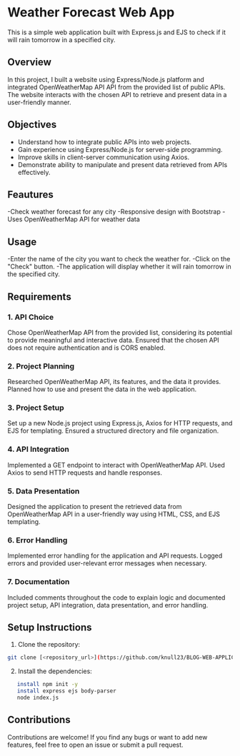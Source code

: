 # Weather Forecast Web App

This is a simple web application built with Express.js and EJS to check if it will rain tomorrow in a specified city.

## Overview

In this project, I built a website using Express/Node.js platform and integrated  OpenWeatherMap API API from the provided list of public APIs. The website interacts with the chosen API to retrieve and present data in a user-friendly manner.

## Objectives

- Understand how to integrate public APIs into web projects.
- Gain experience using Express/Node.js for server-side programming.
- Improve skills in client-server communication using Axios.
- Demonstrate ability to manipulate and present data retrieved from APIs effectively.

## Feautures
-Check weather forecast for any city
-Responsive design with Bootstrap
-Uses OpenWeatherMap API for weather data

## Usage
-Enter the name of the city you want to check the weather for.
-Click on the "Check" button.
-The application will display whether it will rain tomorrow in the specified city.

## Requirements

### 1. API Choice

Chose  OpenWeatherMap API from the provided list, considering its potential to provide meaningful and interactive data. Ensured that the chosen API does not require authentication and is CORS enabled.

### 2. Project Planning

Researched  OpenWeatherMap API, its features, and the data it provides. Planned how to use and present the data in the web application.

### 3. Project Setup

Set up a new Node.js project using Express.js, Axios for HTTP requests, and EJS for templating. Ensured a structured directory and file organization.

### 4. API Integration

Implemented a GET endpoint to interact with  OpenWeatherMap API. Used Axios to send HTTP requests and handle responses.

### 5. Data Presentation

Designed the application to present the retrieved data from  OpenWeatherMap API in a user-friendly way using HTML, CSS, and EJS templating.

### 6. Error Handling

Implemented error handling for the application and API requests. Logged errors and provided user-relevant error messages when necessary.

### 7. Documentation

Included comments throughout the code to explain logic and documented project setup, API integration, data presentation, and error handling.

## Setup Instructions

1. Clone the repository:
```bash
git clone [<repository_url>](https://github.com/knull23/BLOG-WEB-APPLICATION.git)
```
2. Install the dependencies:
```bash
   install npm init -y
   install express ejs body-parser
   node index.js
```
## Contributions
Contributions are welcome! If you find any bugs or want to add new features, feel free to open an issue or submit a pull request.
